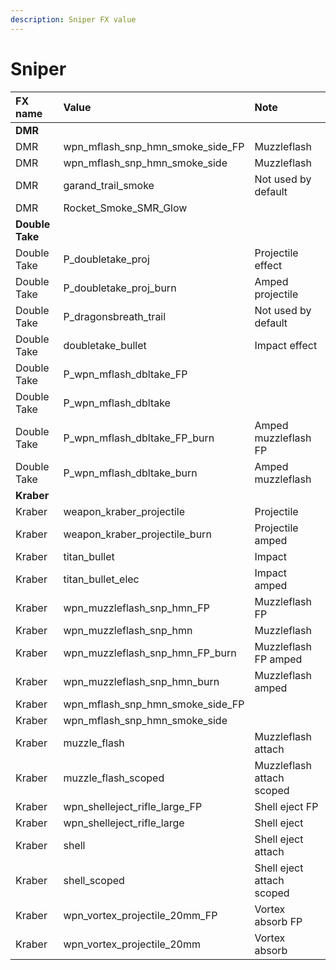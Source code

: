 ```yaml
---
description: Sniper FX value
---
```


# Sniper

| FX name | Value | Note |
| :--- | :--- | :--- |
| **DMR** |  |  |
| DMR | wpn\_mflash\_snp\_hmn\_smoke\_side\_FP | Muzzleflash |
| DMR | wpn\_mflash\_snp\_hmn\_smoke\_side | Muzzleflash |
| DMR | garand\_trail\_smoke | Not used by default |
| DMR | Rocket\_Smoke\_SMR\_Glow |  |
| **Double Take** |  |  |
| Double Take | P\_doubletake\_proj | Projectile effect |
| Double Take | P\_doubletake\_proj\_burn | Amped projectile |
| Double Take | P\_dragonsbreath\_trail | Not used by default |
| Double Take | doubletake\_bullet | Impact effect |
| Double Take | P\_wpn\_mflash\_dbltake\_FP |  |
| Double Take | P\_wpn\_mflash\_dbltake |  |
| Double Take | P\_wpn\_mflash\_dbltake\_FP\_burn | Amped muzzleflash FP |
| Double Take | P\_wpn\_mflash\_dbltake\_burn | Amped muzzleflash |
| **Kraber** |  |  |
| Kraber | weapon\_kraber\_projectile | Projectile |
| Kraber | weapon\_kraber\_projectile\_burn | Projectile amped |
| Kraber | titan\_bullet | Impact |
| Kraber | titan\_bullet\_elec | Impact amped |
| Kraber | wpn\_muzzleflash\_snp\_hmn\_FP | Muzzleflash FP |
| Kraber | wpn\_muzzleflash\_snp\_hmn | Muzzleflash |
| Kraber | wpn\_muzzleflash\_snp\_hmn\_FP\_burn | Muzzleflash FP amped |
| Kraber | wpn\_muzzleflash\_snp\_hmn\_burn | Muzzleflash amped |
| Kraber | wpn\_mflash\_snp\_hmn\_smoke\_side\_FP |  |
| Kraber | wpn\_mflash\_snp\_hmn\_smoke\_side |  |
| Kraber | muzzle\_flash | Muzzleflash attach |
| Kraber | muzzle\_flash\_scoped | Muzzleflash attach scoped |
| Kraber | wpn\_shelleject\_rifle\_large\_FP | Shell eject FP |
| Kraber | wpn\_shelleject\_rifle\_large | Shell eject |
| Kraber | shell | Shell eject attach |
| Kraber | shell\_scoped | Shell eject attach scoped |
| Kraber | wpn\_vortex\_projectile\_20mm\_FP | Vortex absorb FP |
| Kraber | wpn\_vortex\_projectile\_20mm | Vortex absorb |

